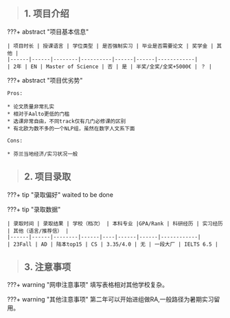 > ## **1. 项目介绍**

???+ abstract "项目基本信息" 

    | 项目时长 | 授课语言 | 学位类型 | 是否强制实习 | 毕业是否需要论文 | 奖学金 | 其他 |
    |------|------|--------|----------|------|------|------------|
    | 2年 | EN | Master of Science | 否 | 是 | 半奖/全奖/全奖+5000€ | ？ |

???+ abstract "项目优劣势" 

    Pros:
    
    * 论文质量非常扎实
    * 相对于Aalto更低的门槛
    * 选课非常自由，不同track仅有几门必修课的区别
    * 有北欧为数不多的一个NLP组，虽然在数字人文系下面
    
    Cons:

    * 芬兰当地经济/实习状况一般

> ## **2. 项目录取**

???+ tip "录取偏好"
    waited to be done

???+ tip "录取数据"

    | 录取时间 | 录取结果 | 学校（档次） | 本科专业 |GPA/Rank | 科研经历 | 实习经历 | 其他（语言/推荐信） |
    |------|------|--------|------|----|------|------|------------|
    | 23Fall | AD | 陆本top15 | CS | 3.35/4.0 | 无 | 一段大厂 | IELTS 6.5 |


> ## **3. 注意事项**

???+ warning "网申注意事项"
    填写表格相对其他学校复杂。

???+ warning "其他注意事项"
    第二年可以开始进组做RA,一般路径为暑期实习留用。

